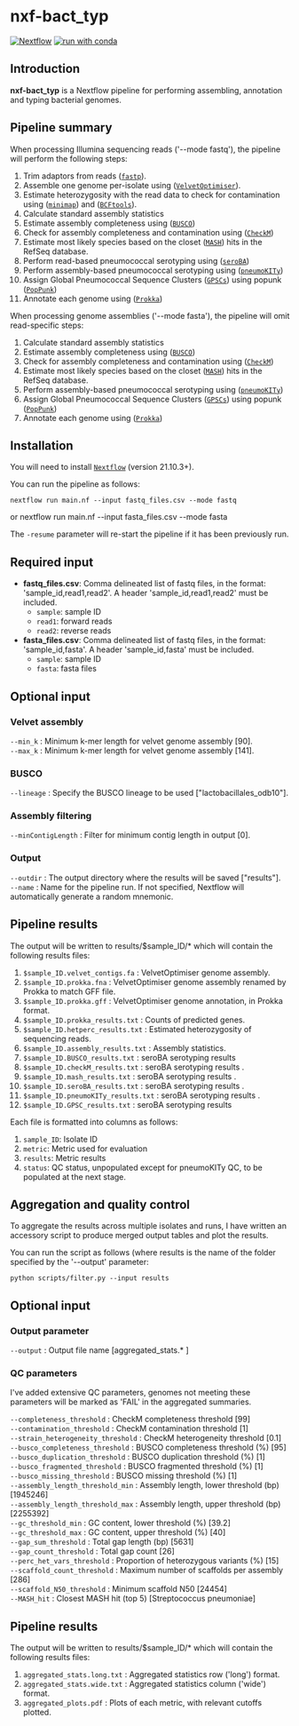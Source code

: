 # nxf-bact_typ
[![Nextflow](https://img.shields.io/badge/nextflow%20DSL2-%E2%89%A521.10.3-23aa62.svg?labelColor=000000)](https://www.nextflow.io/)
[![run with conda](http://img.shields.io/badge/run%20with-conda-3EB049?labelColor=000000&logo=anaconda)](https://docs.conda.io/en/latest/)

## Introduction
**nxf-bact_typ** is a Nextflow pipeline for performing assembling, annotation and typing bacterial genomes. 

## Pipeline summary
When processing Illumina sequencing reads ('--mode fastq'), the pipeline will perform the following steps:

1. Trim adaptors from reads ([`fastp`](https://github.com/OpenGene/fastp)).
2. Assemble one genome per-isolate using ([`VelvetOptimiser`](https://github.com/tseemann/VelvetOptimiser)).
3. Estimate heterozygosity with the read data to check for contamination using ([`minimap`](https://github.com/lh3/minimap2)) and ([`BCFtools`](https://samtools.github.io/bcftools/bcftools.html)).
4. Calculate standard assembly statistics
5. Estimate assembly completeness using ([`BUSCO`](https://busco.ezlab.org/))
6. Check for assembly completeness and contamination using ([`CheckM`](https://github.com/Ecogenomics/CheckM))
7. Estimate most likely species based on the closet ([`MASH`](https://github.com/marbl/Mash)) hits in the RefSeq database. 
8. Perform read-based pneumococcal serotyping using ([`seroBA`](https://github.com/sanger-pathogens/seroba))
9. Perform assembly-based pneumococcal serotyping using ([`pneumoKITy`](https://github.com/sanger-pathogens/seroba))
10. Assign Global Pneumococcal Sequence Clusters ([`GPSCs`](https://www.pneumogen.net/gps/)) using popunk ([`PopPunk`](https://poppunk.net/)) 
11. Annotate each genome using ([`Prokka`](https://github.com/tseemann/prokka)) 

When processing genome assemblies ('--mode fasta'), the pipeline will omit read-specific steps:
1. Calculate standard assembly statistics
2. Estimate assembly completeness using ([`BUSCO`](https://busco.ezlab.org/))
3. Check for assembly completeness and contamination using ([`CheckM`](https://github.com/Ecogenomics/CheckM))
4. Estimate most likely species based on the closet ([`MASH`](https://github.com/marbl/Mash)) hits in the RefSeq database. 
5. Perform assembly-based pneumococcal serotyping using ([`pneumoKITy`](https://github.com/sanger-pathogens/seroba))
6. Assign Global Pneumococcal Sequence Clusters ([`GPSCs`](https://www.pneumogen.net/gps/)) using popunk ([`PopPunk`](https://poppunk.net/)) 
7. Annotate each genome using ([`Prokka`](https://github.com/tseemann/prokka)) 

## Installation
You will need to install [`Nextflow`](https://www.nextflow.io/) (version 21.10.3+).

You can run the pipeline as follows:

    nextflow run main.nf --input fastq_files.csv --mode fastq
or 
    nextflow run main.nf --input fasta_files.csv --mode fasta

The `-resume` parameter will re-start the pipeline if it has been previously run.

## Required input
- __fastq_files.csv__: Comma delineated list of fastq files, in the format: 'sample_id,read1,read2'. A header 'sample_id,read1,read2' must be included. 
  - `sample`: sample ID
  - `read1`: forward reads
  - `read2`: reverse reads
- __fasta_files.csv__: Comma delineated list of fastq files, in the format: 'sample_id,fasta'. A header 'sample_id,fasta' must be included. 
  - `sample`: sample ID
  - `fasta`: fasta files

## Optional input
### Velvet assembly
`--min_k` : Minimum k-mer length for velvet genome assembly [90]. <br />
`--max_k` : Minimum k-mer length for velvet genome assembly [141].

### BUSCO 
`--lineage` : Specify the BUSCO lineage to be used ["lactobacillales_odb10"].

### Assembly filtering
`--minContigLength` : Filter for minimum contig length in output [0].

### Output
`--outdir` : The output directory where the results will be saved ["results"]. <br />
`--name` : Name for the pipeline run. If not specified, Nextflow will automatically generate a random mnemonic.

## Pipeline results
The output will be written to results/$sample_ID/* which will contain the following results files:

1. `$sample_ID.velvet_contigs.fa` : VelvetOptimiser genome assembly.
2. `$sample_ID.prokka.fna` : VelvetOptimiser genome assembly renamed by Prokka to match GFF file. 
3. `$sample_ID.prokka.gff` : VelvetOptimiser genome annotation, in Prokka format.
4. `$sample_ID.prokka_results.txt` : Counts of predicted genes. 
5. `$sample_ID.hetperc_results.txt` : Estimated heterozygosity of sequencing reads.
6. `$sample_ID.assembly_results.txt` : Assembly statistics.
7. `$sample_ID.BUSCO_results.txt` : seroBA serotyping results 
8. `$sample_ID.checkM_results.txt` : seroBA serotyping results .
9. `$sample_ID.mash_results.txt` : seroBA serotyping results .
10. `$sample_ID.seroBA_results.txt` : seroBA serotyping results .
11. `$sample_ID.pneumoKITy_results.txt` : seroBA serotyping results .
12. `$sample_ID.GPSC_results.txt` : seroBA serotyping results 

Each file is formatted into columns as follows: 
1. `sample_ID`: Isolate ID
2. `metric`: Metric used for evaluation
3. `results`: Metric results
4. `status`: QC status, unpopulated except for pneumoKITy QC, to be populated at the next stage. 

## Aggregation and quality control
To aggregate the results across multiple isolates and runs, I have written an accessory script to produce merged output tables and plot the results.

You can run the script as follows (where results is the name of the folder specified by the '--output' parameter:

    python scripts/filter.py --input results

## Optional input
### Output parameter
`--output` : Output file name [aggregated_stats.* ]

### QC parameters
I've added extensive QC parameters, genomes not meeting these parameters will be marked as 'FAIL' in the aggregated summaries.

`--completeness_threshold` :            CheckM completeness threshold [99] <br />
`--contamination_threshold` :           CheckM contamination threshold [1] <br />
`--strain_heterogeneity_threshold` :    CheckM heterogeneity threshold [0.1] <br />
`--busco_completeness_threshold` :      BUSCO completeness threshold (%) [95] <br />
`--busco_duplication_threshold` :       BUSCO duplication threshold (%) [1] <br />
`--busco_fragmented_threshold` :        BUSCO fragmented threshold (%) [1] <br />
`--busco_missing_threshold` :           BUSCO missing threshold (%) [1] <br />
`--assembly_length_threshold_min` :     Assembly length, lower threshold (bp) [1945246] <br />
`--assembly_length_threshold_max` :     Assembly length, upper threshold (bp) [2255392] <br />
`--gc_threshold_min` :                  GC content, lower threshold (%) [39.2] <br />
`--gc_threshold_max` :                  GC content, upper threshold (%) [40] <br />
`--gap_sum_threshold` :                 Total gap length (bp) [5631] <br />
`--gap_count_threshold` :               Total gap count [26] <br />
`--perc_het_vars_threshold` :           Proportion of heterozygous variants (%) [15] <br />
`--scaffold_count_threshold` :          Maximum number of scaffolds per assembly [286] <br />
`--scaffold_N50_threshold` :            Minimum scaffold N50 [24454] <br />
`--MASH_hit` :                          Closest MASH hit (top 5) [Streptococcus pneumoniae] <br />

## Pipeline results
The output will be written to results/$sample_ID/* which will contain the following results files:

1. `aggregated_stats.long.txt` :        Aggregated statistics row ('long') format.
2. `aggregated_stats.wide.txt` :        Aggregated statistics column ('wide') format.
3. `aggregated_plots.pdf` :             Plots of each metric, with relevant cutoffs plotted. 

